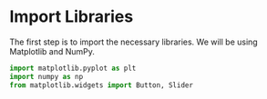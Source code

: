 # Import Libraries

The first step is to import the necessary libraries. We will be using Matplotlib and NumPy.

```python
import matplotlib.pyplot as plt
import numpy as np
from matplotlib.widgets import Button, Slider
```
